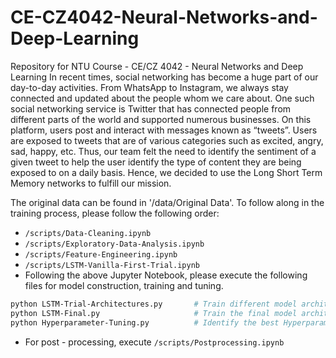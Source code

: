 # CE-CZ4042-Neural-Networks-and-Deep-Learning
Repository for NTU Course - CE/CZ 4042 - Neural Networks and Deep Learning
In recent times, social networking has become a huge part of our day-to-day activities. From WhatsApp to Instagram, we always stay connected and updated about the people whom we care about. One such social networking service is Twitter that has connected people from different parts of the world and supported numerous businesses. On this platform, users post and interact with messages known as “tweets”. Users are exposed to tweets that are of various categories such as excited, angry, sad, happy, etc. Thus, our team felt the need to identify the sentiment of a given tweet to help the user identify the type of content they are being exposed to on a daily basis. Hence, we decided to use the Long Short Term Memory networks to fulfill our mission. 

The original data can be found in '/data/Original Data'. To follow along in the training process, please follow the following order:
- `/scripts/Data-Cleaning.ipynb`
- `/scripts/Exploratory-Data-Analysis.ipynb`
- `/scripts/Feature-Engineering.ipynb`
- `/scripts/LSTM-Vanilla-First-Trial.ipynb`
- Following the above Jupyter Notebook, please execute the following files for model construction, training and tuning.
```bash 
python LSTM-Trial-Architectures.py       # Train different model architectures to see model progression
python LSTM-Final.py                     # Train the final model architectures ( with 9 and 3 labels )
python Hyperparameter-Tuning.py          # Identify the best Hyperparameters for the final model
```
- For post - processing, execute `/scripts/Postprocessing.ipynb`

